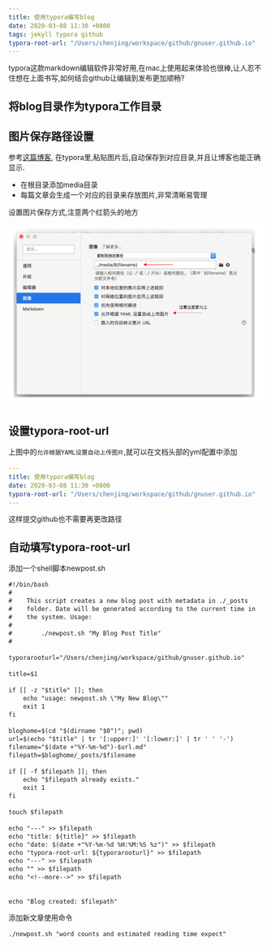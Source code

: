 ```yaml
---
title: 使用typora编写blog
date: 2020-03-08 11:30 +0800
tags: jekyll typora github
typora-root-url: "/Users/chenjing/workspace/github/gnuser.github.io"
---
```


typora这款markdown编辑软件非常好用,在mac上使用起来体验也很棒,让人忍不住想在上面书写,如何结合github让编辑到发布更加顺畅? 

<!--more-->

## 将blog目录作为typora工作目录

## 图片保存路径设置

参考[这篇博客]([https://zyqhi.github.io/2019/10/08/using-github-typora-and-jekyll-for-blog-writing.html#%E5%B7%A5%E4%BD%9C%E6%B5%81%E4%BC%98%E5%8C%96](https://zyqhi.github.io/2019/10/08/using-github-typora-and-jekyll-for-blog-writing.html#工作流优化)), 在typora里,粘贴图片后,自动保存到对应目录,并且让博客也能正确显示.

- 在根目录添加media目录
- 每篇文章会生成一个对应的目录来存放图片,非常清晰易管理

设置图片保存方式,注意两个红箭头的地方

![image-20200308143429801](/../../../../../../../media/2020-03-08-using-github-typora-and-jekyll-for-blog-writing/image-20200308143429801.png)

## 设置typora-root-url

上图中的`允许根据YAML设置自动上传图片`,就可以在文档头部的yml配置中添加

```yaml
---
title: 使用typora编写blog
date: 2020-03-08 11:30 +0800
typora-root-url: "/Users/chenjing/workspace/github/gnuser.github.io"
---
```

这样提交github也不需要再更改路径



## 自动填写typora-root-url

添加一个shell脚本newpost.sh

```shell
#!/bin/bash
#
#    This script creates a new blog post with metadata in ./_posts
#    folder. Date will be generated according to the current time in
#    the system. Usage:
#
#        ./newpost.sh "My Blog Post Title"
#

typorarooturl="/Users/chenjing/workspace/github/gnuser.github.io"

title=$1

if [[ -z "$title" ]]; then
    echo "usage: newpost.sh \"My New Blog\""
    exit 1
fi

bloghome=$(cd "$(dirname "$0")"; pwd)
url=$(echo "$title" | tr '[:upper:]' '[:lower:]' | tr ' ' '-')
filename="$(date +"%Y-%m-%d")-$url.md"
filepath=$bloghome/_posts/$filename

if [[ -f $filepath ]]; then
    echo "$filepath already exists."
    exit 1
fi

touch $filepath

echo "---" >> $filepath
echo "title: ${title}" >> $filepath
echo "date: $(date +"%Y-%m-%d %H:%M:%S %z")" >> $filepath
echo "typora-root-url: ${typorarooturl}" >> $filepath
echo "---" >> $filepath
echo "" >> $filepath
echo "<!--more-->" >> $filepath


echo "Blog created: $filepath"
```



添加新文章使用命令

```shell
./newpost.sh "word counts and estimated reading time expect" 
```

